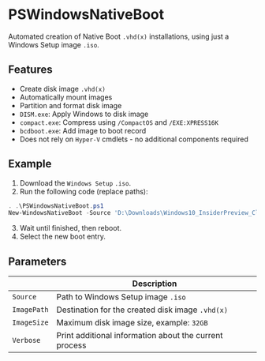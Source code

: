 # PSWindowsNativeBoot
Automated creation of Native Boot `.vhd(x)` installations, using just a Windows Setup image `.iso`.

## Features

* Create disk image `.vhd(x)`
* Automatically mount images
* Partition and format disk image
* `DISM.exe`: Apply Windows to disk image
* `compact.exe`: Compress using `/CompactOS` and `/EXE:XPRESS16K`
* `bcdboot.exe`: Add image to boot record
* Does not rely on `Hyper-V` cmdlets - no additional components required

## Example

1. Download the `Windows Setup` `.iso`.
2. Run the following code (replace paths):

```PowerShell
. .\PSWindowsNativeBoot.ps1
New-WindowsNativeBoot -Source 'D:\Downloads\Windows10_InsiderPreview_Client_x64_en-gb_15063.iso' -ImagePath 'D:\VirtualDisk\Windows_10_Build-15063_InsiderPreview.vhdx' -ImageSize 32GB
```

3. Wait until finished, then reboot.
4. Select the new boot entry.

## Parameters

| | Description |
|---|---|
| `Source` | Path to Windows Setup image `.iso` |
| `ImagePath` | Destination for the created disk image `.vhd(x)` |
| `ImageSize` | Maximum disk image size, example: `32GB` |
| `Verbose` | Print additional information about the current process |
